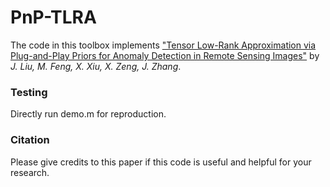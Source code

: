 # PnP-TLRA

The code in this toolbox implements ["Tensor Low-Rank Approximation via Plug-and-Play Priors for Anomaly Detection in Remote Sensing Images"](https://ieeexplore.ieee.org/abstract/document/10464356) by <i>J. Liu, M. Feng, X. Xiu, X. Zeng, J. Zhang</i>.


### Testing
Directly run demo.m for reproduction.

### Citation
Please give credits to this paper if this code is useful and helpful for your research.
